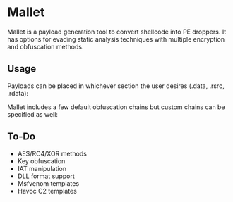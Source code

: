 # Mallet
Mallet is a payload generation tool to convert shellcode into PE droppers. It has options for evading static analysis techniques with multiple encryption and obfuscation methods.

## Usage
Payloads can be placed in whichever section the user desires (.data, .rsrc, .rdata): 

Mallet includes a few default obfuscation chains but custom chains can be specified as well:

## To-Do
- AES/RC4/XOR methods
- Key obfuscation
- IAT manipulation
- DLL format support
- Msfvenom templates
- Havoc C2 templates

